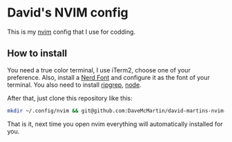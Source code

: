 # David's NVIM config

This is my [nvim](https://neovim.io/) config that I use for codding.

## How to install

You need a true color terminal, I use iTerm2, choose one of your preference. Also, install a [Nerd Font](https://www.nerdfonts.com/) and configure it as the font of your terminal. You also need to install [ripgrep](https://github.com/BurntSushi/ripgrep), [node](https://nodejs.org/en).

After that, just clone this repository like this:

```bash
mkdir ~/.config/nvim && git@github.com:DaveMcMartin/david-martins-nvim-config.git ~/.config/nvim
```

That is it, next time you open nvim everything will automatically installed for you.

